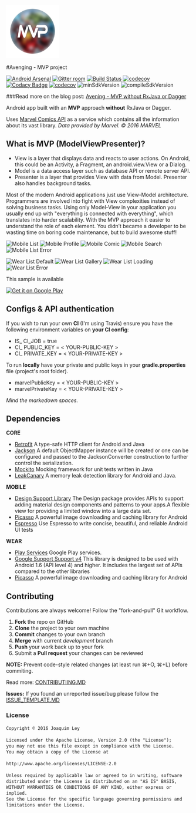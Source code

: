 ![AppIcon](https://github.com/JoaquimLey/avenging/blob/development/core/src/main/res/mipmap-xxhdpi/ic_launcher.png) 

#Avenging - MVP project

[![Android Arsenal](https://img.shields.io/badge/Android%20Arsenal-Avenging-brightgreen.svg?style=flat)](http://android-arsenal.com/details/3/4545)
[![Gitter room](https://img.shields.io/gitter/room/badges/shields.svg?style=false)](https://gitter.im/joaquimley/avenging)
[![Build Status](https://travis-ci.org/JoaquimLey/avenging.svg?branch=development)](https://travis-ci.org/JoaquimLey/avenging)
[![codecov](https://codecov.io/gh/JoaquimLey/avenging/branch/development/graph/badge.svg)](https://codecov.io/gh/JoaquimLey/avenging)
[![Codacy Badge](https://api.codacy.com/project/badge/Grade/fa075cf6a50a4bc0b875406842f1496a)](https://www.codacy.com?utm_source=github.com&amp;utm_medium=referral&amp;utm_content=JoaquimLey/avenging&amp;utm_campaign=Badge_Grade)
[![codecov](https://codecov.io/gh/JoaquimLey/avenging/branch/development/graph/badge.svg)](https://codecov.io/gh/JoaquimLey/avenging)
![minSdkVersion](https://img.shields.io/badge/minSdkVersion-17-yellow.svg?style=true)
![compileSdkVersion](https://img.shields.io/badge/compileSdkVersion-24-green.svg?style=true)

###Read more on the blog post: [Avening - MVP without RxJava or Dagger](https://blog.joaquimley.com/avenging-android-mvp-23461aebe9b5#.sc9ty759u)

Android app built with an **MVP** approach **without** RxJava or Dagger. 

Uses [Marvel Comics API](https://developer.marvel.com) as a service which contains all the information about its vast library.
_Data provided by Marvel. © 2016 MARVEL_


What is MVP (ModelViewPresenter)?
---------------------------
- View is a layer that displays data and reacts to user actions. On Android, this could be an Activity, a Fragment, an android.view.View or a Dialog.
- Model is a data access layer such as database API or remote server API.
- Presenter is a layer that provides View with data from Model. Presenter also handles background tasks.

Most of the modern Android applications just use View-Model architecture.
Programmers are involved into fight with View complexities instead of solving business tasks.
Using only Model-View in your application you usually end up with "everything is connected with everything", which translates into harder scalability. With the MVP approach it easier to understand the role of each element. You didn’t became a developer to be wasting time on boring code maintenance, but to build awesome stuff!

![Mobile List](../development/art/ss_mobile_list.png) 
![Mobile Profile](../development/art/ss_mobile_profile.png) 
![Mobile Comic](../development/art/ss_mobile_comic.png)
![Mobile Search](../development/art/ss_mobile_search.png)
![Mobile List Error](../development/art/ss_mobile_error.png) 

![Wear List Default](../development/art/ss_wear_list_default.png)
![Wear List Gallery](../development/art/ss_wear_list_gallery.png)
![Wear List Loading](../development/art/ss_wear_loading.png)
![Wear List Error](../development/art/ss_wear_list_error.png)

This sample is available

[![Get it on Google Play](../development/art/google-play-badge.png)](https://play.google.com/store/apps/details?id=com.joaquimley.avenging)

## Configs & API authentication
If you wish to run your own **CI** (I'm using Travis) ensure you have the following environment variables on **your CI config**:

* IS_ CI_JOB = true
* CI_ PUBLIC_KEY = < YOUR-PUBLIC-KEY >
* CI_ PRIVATE_KEY = < YOUR-PRIVATE-KEY >

To run **locally** have your private and public keys in your **gradle.properties** file (project's root folder).

* marvelPublicKey = < YOUR-PUBLIC-KEY >
* marvelPrivateKey = < YOUR-PRIVATE-KEY >

_Mind the markedown spaces._


## Dependencies

**CORE**

* [Retrofit](http://square.github.io/retrofit)
A type-safe HTTP client for Android and Java
* [Jackson](https://github.com/square/retrofit/tree/master/retrofit-converters/jackson)
A default ObjectMapper instance will be created or one can be configured and passed to the JacksonConverter construction to further control the serialization.
* [Mockito](http://mockito.org/)
Mocking framework for unit tests written in Java
* [LeakCanary](https://github.com/square/leakcanary)
A memory leak detection library for Android and Java.

**MOBILE**

* [Design Support Library](http://developer.android.com/intl/tools/support-library/features.html#design)
The Design package provides APIs to support adding material design components and patterns to your apps.A flexible view for providing a limited window into a large data set.
* [Picasso](http://square.github.io/picasso/)
A powerful image downloading and caching library for Android 
* [Espresso](https://google.github.io/android-testing-support-library/docs/espresso/index.html)
Use Espresso to write concise, beautiful, and reliable Android UI tests

**WEAR**

* [Play Services](https://developers.google.com/android/guides/setup)
Google Play services.
* [Google Support Support v4](https://developer.android.com/topic/libraries/support-library/features.html#v4)
This library is designed to be used with Android 1.6 (API level 4) and higher. It includes the largest set of APIs compared to the other libraries
* [Picasso](http://square.github.io/picasso/)
A powerful image downloading and caching library for Android

## Contributing

Contributions are always welcome!
Follow the "fork-and-pull" Git workflow.

 1. **Fork** the repo on GitHub
 2. **Clone** the project to your own machine
 3. **Commit** changes to your own branch
 4. **Merge** with current *development* branch
 5. **Push** your work back up to your fork
 6. Submit a **Pull request** your changes can be reviewed

**NOTE:**
Prevent code-style related changes (at least run ⌘+O, ⌘+L) before commiting.

Read more: [CONTRIBUTIING.MD](../development/CONTRIBUTIING.MD)

**Issues:**
If you found an unreported issue/bug please follow the [ISSUE_TEMPLATE.MD](../development/ISSUE_TEMPLATE.MD)


### License

	Copyright © 2016 Joaquim Ley

	Licensed under the Apache License, Version 2.0 (the "License");
	you may not use this file except in compliance with the License.
	You may obtain a copy of the License at

	http://www.apache.org/licenses/LICENSE-2.0

	Unless required by applicable law or agreed to in writing, software
	distributed under the License is distributed on an "AS IS" BASIS,
	WITHOUT WARRANTIES OR CONDITIONS OF ANY KIND, either express or 
	implied.
	See the License for the specific language governing permissions and
	limitations under the License.
